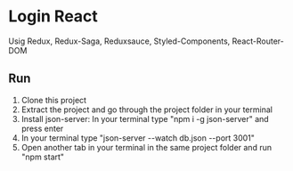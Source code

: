 # Login React
Usig Redux, Redux-Saga, Reduxsauce, Styled-Components, React-Router-DOM

## Run
1. Clone this project
2. Extract the project and go through the project folder in your terminal
3. Install json-server: In your terminal type "npm i -g json-server" and press enter
4. In your terminal type "json-server --watch db.json --port 3001"
5. Open another tab in your terminal in the same project folder and run "npm start"
